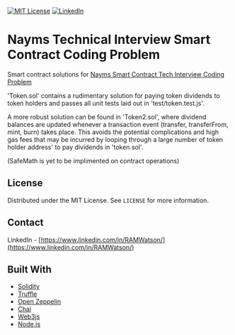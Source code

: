 [![MIT License][license-shield]][license-url]
[![LinkedIn][linkedin-shield]][linkedin-url]



# Nayms Technical Interview Smart Contract Coding Problem


Smart contract solutions for [Nayms Smart Contract Tech Interview Coding Problem](https://github.com/nayms/smart-contracts-tech-interview)

'Token.sol' contains a rudimentary solution for paying token dividends to token holders and passes all unit tests laid out in 'test/token.test.js'.

A more robust solution can be found in 'Token2.sol', where dividend balances are updated whenever a transaction event (transfer, transferFrom, mint, burn) takes place. This avoids the potential complications and high gas fees that may be incurred by looping through a large number of token holder address' to pay dividends in 'token.sol'.

(SafeMath is yet to be implimented on contract operations)
  

<!-- LICENSE -->
## License

Distributed under the MIT License. See `LICENSE` for more information.



<!-- CONTACT -->
## Contact

LinkedIn - [https://www.linkedin.com/in/RAMWatson/](https://www.linkedin.com/in/RAMWatson/)


## Built With

* [Solidity](https://docs.soliditylang.org/en/v0.8.6/)
* [Truffle](https://www.trufflesuite.com/)
* [Open Zeppelin](https://openzeppelin.com/)
* [Chai](https://www.chaijs.com/)
* [Web3js](https://web3js.readthedocs.io/en/v1.3.4/)
* [Node.js](https://nodejs.org/en/)







<!-- MARKDOWN LINKS & IMAGES -->
<!-- https://www.markdownguide.org/basic-syntax/#reference-style-links -->
[license-shield]: https://img.shields.io/github/license/othneildrew/Best-README-Template.svg?style=for-the-badge
[license-url]: https://github.com/othneildrew/Best-README-Template/blob/master/LICENSE.txt
[linkedin-shield]: https://img.shields.io/badge/-LinkedIn-black.svg?style=for-the-badge&logo=linkedin&colorB=555
[linkedin-url]: https://www.linkedin.com/in/RAMWatson/
[product-screenshot]: screenshot.jpg
